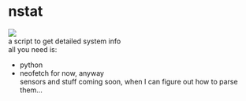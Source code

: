 # nstat
<img src="https://github.com/twodotcs/nstat/nstat.png"></br>
a script to get detailed system info  
all you need is:  
- python
- neofetch
for now, anyway  
sensors and stuff coming soon, when I can figure out how to parse them...  
